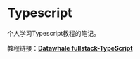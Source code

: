 # Typescript
个人学习Typescript教程的笔记。

教程链接：[**Datawhale fullstack-TypeScript**](https://github.com/datawhalechina/wow-fullstack/blob/main/tutorial/TypeScript/)
